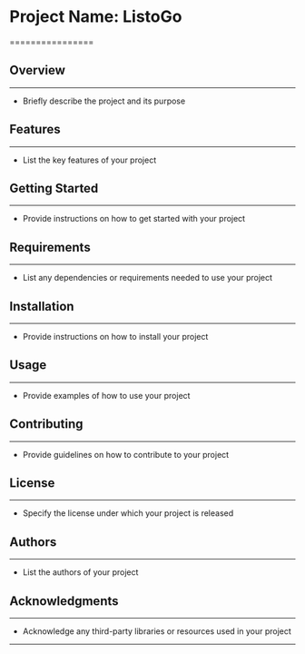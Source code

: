 # Project Name: ListoGo
================

## Overview
------------

* Briefly describe the project and its purpose

## Features
------------

* List the key features of your project

## Getting Started
-----------------

* Provide instructions on how to get started with your project

## Requirements
-------------

* List any dependencies or requirements needed to use your project

## Installation
------------

* Provide instructions on how to install your project

## Usage
-----

* Provide examples of how to use your project

## Contributing
------------

* Provide guidelines on how to contribute to your project

## License
-------

* Specify the license under which your project is released

## Authors
-------

* List the authors of your project

## Acknowledgments
--------------

* Acknowledge any third-party libraries or resources used in your project
-----------------------